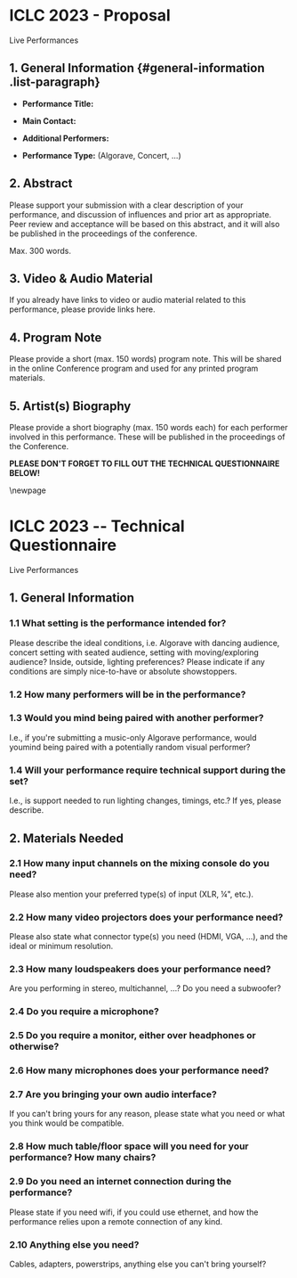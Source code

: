 # ICLC 2023 - Proposal

Live Performances

## 1. General Information {#general-information .list-paragraph}

-   **Performance Title:**

-   **Main Contact:**

-   **Additional Performers:**

-   **Performance Type:** (Algorave, Concert, \...)

## 2. Abstract

Please support your submission with a clear description of your performance, and discussion of influences and prior art as appropriate. Peer review and acceptance will be based on this abstract, and it will also be published in the proceedings of the conference. 

Max. 300 words. 

## 3. Video & Audio Material

If you already have links to video or audio material related to this performance, please provide links here.

## 4. Program Note

Please provide a short (max. 150 words) program note. This will be shared in the online Conference program and used for any printed program materials.

## 5. Artist(s) Biography

Please provide a short biography (max. 150 words each) for each performer involved in this performance. These will be published in the proceedings of the Conference.

**PLEASE DON'T FORGET TO FILL OUT THE TECHNICAL QUESTIONNAIRE BELOW!**

\newpage

# ICLC 2023 -- Technical Questionnaire

Live Performances

## 1. General Information

### 1.1 What setting is the performance intended for?

Please describe the ideal conditions, i.e. Algorave with dancing audience, concert setting with seated audience, setting with moving/exploring audience? Inside, outside, lighting preferences? Please indicate if any conditions are simply nice-to-have or absolute showstoppers. 

### 1.2 How many performers will be in the performance?

### 1.3 Would you mind being paired with another performer?

I.e., if you're submitting a music-only Algorave performance, would youmind being paired with a potentially random visual performer?

### 1.4 Will your performance require technical support **during** the set? 

I.e., is support needed to run lighting changes, timings, etc.? If yes, please describe. 

## 2. Materials Needed

### 2.1 How many input channels on the mixing console do you need?

Please also mention your preferred type(s) of input (XLR, ¼", etc.).

### 2.2 How many video projectors does your performance need? 

Please also state what connector type(s) you need (HDMI, VGA, ...), and the ideal or minimum resolution.

### 2.3 How many loudspeakers does your performance need?

Are you performing in stereo, multichannel, \...? Do you need a subwoofer?

### 2.4 Do you require a microphone?

### 2.5 Do you require a monitor, either over headphones or otherwise?

### 2.6 How many microphones does your performance need?

### 2.7 Are you bringing your own audio interface?

If you can't bring yours for any reason, please state what you need or what you think would be compatible.

### 2.8 How much table/floor space will you need for your performance? How many chairs?

### 2.9 Do you need an internet connection during the performance? 

Please state if you need wifi, if you could use ethernet, and how the performance relies upon a remote connection of any kind. 

### 2.10 Anything else you need? 

Cables, adapters, powerstrips, anything else you can't bring yourself?
